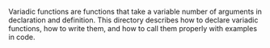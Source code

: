 Variadic functions are functions that take a variable number of arguments
in declaration and definition. This directory describes how to declare variadic 
functions, how to write them, and how to call them properly with examples in code.
